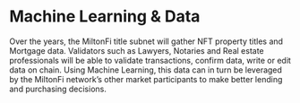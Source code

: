 # Machine Learning & Data

Over the years, the MiltonFi title subnet will gather NFT property titles and Mortgage data. Validators such as Lawyers, Notaries and Real estate professionals will be able to validate transactions, confirm data, write or edit data on chain. Using Machine Learning, this data can in turn be leveraged by the MiltonFi network’s other market participants to make better lending and purchasing decisions.
